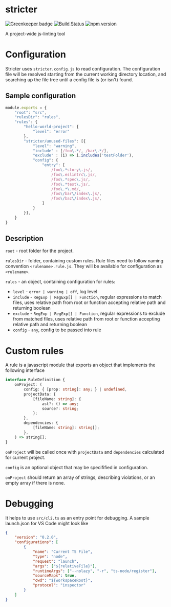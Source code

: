 # stricter

[![Greenkeeper badge](https://badges.greenkeeper.io/stricter/stricter.svg)](https://greenkeeper.io/)
[![Build Status](https://travis-ci.org/stricter/stricter.svg?branch=master)](https://travis-ci.org/stricter/stricter)
[![npm version](https://img.shields.io/npm/v/stricter.svg?style=flat-square)](https://www.npmjs.com/package/stricter)

A project-wide js-linting tool

# Configuration
Stricter uses `stricter.config.js` to read configuration.
The configuration file will be resolved starting from the current working directory location, and searching up the file tree until a config file is (or isn't) found.

## Sample configuration
```javascript
module.exports = {
    "root": "src",
    "rulesDir": "rules",
    "rules": {
        "hello-world-project": {
            "level": "error"
        },
        "stricter/unused-files": [{
            "level": "warning",
            "include" : [/foo\.*/, /bar\.*/],
            "exclude" : (i) => i.includes('testFolder'),
            "config": {
                "entry": [
                    /foo\.*story\.js/,
                    /foo\.eslintrc\.js/,
                    /foo\.*spec\.js/,
                    /foo\.*test\.js/,
                    /foo\.*\.md/,
                    /foo\/bar\/index\.js/,
                    /foo\/baz\/index\.js/,
                ]
            }
        }],
    }
}

```

## Description
`root` - root folder for the project.

`rulesDir` - folder, containing custom rules. Rule files need to follow naming convention `<rulename>.rule.js`. They will be available for configuration as `<rulename>`.

`rules` - an object, containing configuration for rules:
  - `level` - `error | warning | off`, log level
  - `include` - `RegExp | RegExp[] | Function`, regular expressions to match files, uses relative path from root or function accepting relative path and returning boolean
  - `exclude` - `RegExp | RegExp[] | Function`, regular expressions to exclude from matched files, uses relative path from root or function accepting relative path and returning boolean
  - `config` - `any`, config to be passed into rule

# Custom rules
A rule is a javascript module that exports an object that implements the following interface
```typescript
interface RuleDefinition {
    onProject: (
        config: { [prop: string]: any; } | undefined,
        projectData: {
            [fileName: string]: {
                ast?: () => any;
                source?: string;
            };
        },
        dependencies: {
            [fileName: string]: string[];
        },
    ) => string[];
}
```
`onProject` will be called once with `projectData` and `dependencies` calculated for current project.

`config` is an optional object that may be specifified in configuration.

`onProject` should return an array of strings, describing violations, or an empty array if there is none.

# Debugging
It helps to use `src/cli.ts` as an entry point for debugging.
A sample launch.json for VS Code might look like
```json
{
    "version": "0.2.0",
    "configurations": [
        {
            "name": "Current TS File",
            "type": "node",
            "request": "launch",
            "args": ["${relativeFile}"],
            "runtimeArgs": ["--nolazy", "-r", "ts-node/register"],
            "sourceMaps": true,
            "cwd": "${workspaceRoot}",
            "protocol": "inspector"
        }
    ]
}
```
